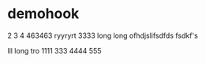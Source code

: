 # demohook
2 3 4
463463
ryyryrt
3333
long
long
ofhdjslifsdfds
fsdkf's

lll
long tro 1111
333
4444
555
